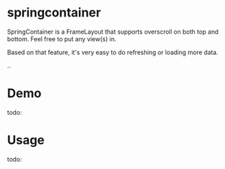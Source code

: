 # springcontainer

SpringContainer is a FrameLayout that supports overscroll on both top and bottom. Feel free to put any view(s) in.

Based on that feature, it's very easy to do refreshing or loading more data.

..


# Demo

todo:

# Usage

todo:

